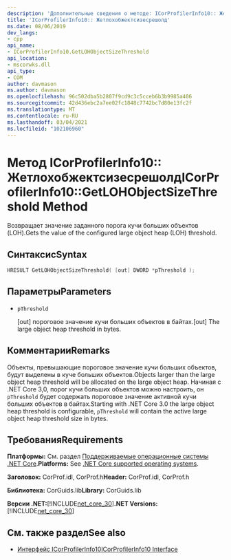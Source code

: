 ```yaml
---
description: 'Дополнительные сведения о методе: ICorProfilerInfo10:: Жетлохобжектсизесрешолд'
title: 'ICorProfilerInfo10:: Жетлохобжектсизесрешолд'
ms.date: 08/06/2019
dev_langs:
- cpp
api_name:
- ICorProfilerInfo10.GetLOHObjectSizeThreshold
api_location:
- mscorwks.dll
api_type:
- COM
author: davmason
ms.author: davmason
ms.openlocfilehash: 96c502dba5b2807f9cd9c3c5cceb6b3b9985a406
ms.sourcegitcommit: 42d436ebc2a7ee02fc1848c7742bc7d80e13fc2f
ms.translationtype: MT
ms.contentlocale: ru-RU
ms.lasthandoff: 03/04/2021
ms.locfileid: "102106960"
---
```

# <a name="icorprofilerinfo10getlohobjectsizethreshold-method"></a><span data-ttu-id="c290b-103">Метод ICorProfilerInfo10:: Жетлохобжектсизесрешолд</span><span class="sxs-lookup"><span data-stu-id="c290b-103">ICorProfilerInfo10::GetLOHObjectSizeThreshold Method</span></span>

<span data-ttu-id="c290b-104">Возвращает значение заданного порога кучи больших объектов (LOH).</span><span class="sxs-lookup"><span data-stu-id="c290b-104">Gets the value of the configured large object heap (LOH) threshold.</span></span>

## <a name="syntax"></a><span data-ttu-id="c290b-105">Синтаксис</span><span class="sxs-lookup"><span data-stu-id="c290b-105">Syntax</span></span>

```cpp
HRESULT GetLOHObjectSizeThreshold( [out] DWORD *pThreshold );
```

## <a name="parameters"></a><span data-ttu-id="c290b-106">Параметры</span><span class="sxs-lookup"><span data-stu-id="c290b-106">Parameters</span></span>

- `pThreshold`

  <span data-ttu-id="c290b-107">\[out] пороговое значение кучи больших объектов в байтах.</span><span class="sxs-lookup"><span data-stu-id="c290b-107">\[out] The large object heap threshold in bytes.</span></span>

## <a name="remarks"></a><span data-ttu-id="c290b-108">Комментарии</span><span class="sxs-lookup"><span data-stu-id="c290b-108">Remarks</span></span>

<span data-ttu-id="c290b-109">Объекты, превышающие пороговое значение кучи больших объектов, будут выделены в куче больших объектов.</span><span class="sxs-lookup"><span data-stu-id="c290b-109">Objects larger than the large object heap threshold will be allocated on the large object heap.</span></span> <span data-ttu-id="c290b-110">Начиная с .NET Core 3,0, порог кучи больших объектов можно настроить, он `pThreshold` будет содержать пороговое значение активной кучи больших объектов в байтах.</span><span class="sxs-lookup"><span data-stu-id="c290b-110">Starting with .NET Core 3.0 the large object heap threshold is configurable, `pThreshold` will contain the active large object heap threshold size in bytes.</span></span>

## <a name="requirements"></a><span data-ttu-id="c290b-111">Требования</span><span class="sxs-lookup"><span data-stu-id="c290b-111">Requirements</span></span>

<span data-ttu-id="c290b-112">**Платформы:** См. раздел [Поддерживаемые операционные системы .NET Core](../../../core/install/windows.md?pivots=os-windows).</span><span class="sxs-lookup"><span data-stu-id="c290b-112">**Platforms:** See [.NET Core supported operating systems](../../../core/install/windows.md?pivots=os-windows).</span></span>

<span data-ttu-id="c290b-113">**Заголовок:** CorProf.idl, CorProf.h</span><span class="sxs-lookup"><span data-stu-id="c290b-113">**Header:** CorProf.idl, CorProf.h</span></span>

<span data-ttu-id="c290b-114">**Библиотека:** CorGuids.lib</span><span class="sxs-lookup"><span data-stu-id="c290b-114">**Library:** CorGuids.lib</span></span>

<span data-ttu-id="c290b-115">**Версии .NET:**[!INCLUDE[net_core_30](../../../../includes/net-core-30-md.md)]</span><span class="sxs-lookup"><span data-stu-id="c290b-115">**.NET Versions:** [!INCLUDE[net_core_30](../../../../includes/net-core-30-md.md)]</span></span>

## <a name="see-also"></a><span data-ttu-id="c290b-116">См. также раздел</span><span class="sxs-lookup"><span data-stu-id="c290b-116">See also</span></span>

- [<span data-ttu-id="c290b-117">Интерфейс ICorProfilerInfo10</span><span class="sxs-lookup"><span data-stu-id="c290b-117">ICorProfilerInfo10 Interface</span></span>](icorprofilerinfo10-interface.md)
